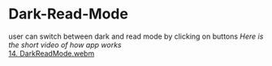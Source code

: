 # Dark-Read-Mode
user can switch between dark and read mode by clicking on buttons
*Here is the short video of how app works* <br>
[14. DarkReadMode.webm](https://github.com/VarunaBansod/Dark-Read-Mode/assets/65997106/a1551d48-75d0-4342-b6d8-02ff1f76c1da)
